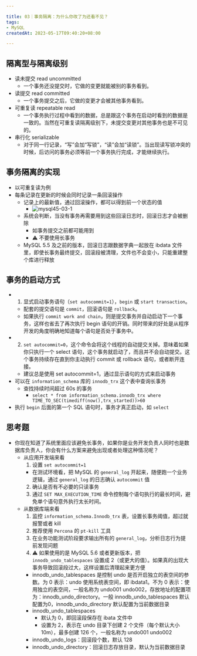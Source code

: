 ```yaml
---

title: 03｜事务隔离：为什么你改了为还看不见？
tags:
- MySQL
createdAt: 2023-05-17T09:40:20+08:00

---
```


## 隔离型与隔离级别

- 读未提交 read uncommitted
  - 一个事务还没提交时，它做的变更就能被别的事务看到。
- 读提交 read committed
  - 一个事务提交之后，它做的变更才会被其他事务看到。
- 可重复读 repeatable read
  - 一个事务执行过程中看到的数据，总是跟这个事务在启动时看到的数据是一致的。当然在可重复读隔离级别下，未提交变更对其他事务也是不可见的。
- 串行化 serializable
  - 对于同一行记录，“写”会加“写锁”，“读”会加“读锁”。当出现读写锁冲突的时候，后访问的事务必须等前一个事务执行完成，才能继续执行。

## 事务隔离的实现

- 以可重复读为例
- 每条记录在更新的时候会同时记录一条回滚操作
  - 记录上的最新值，通过回滚操作，都可以得到前一个状态的值
    - ![mysql45-03-1](https://cdn.jsdelivr.net/gh/11ze/static/images/mysql45-03-1.png)
  - 系统会判断，当没有事务再需要用到这些回滚日志时，回滚日志才会被删除
    - 如事务提交之前都可能用到
    - ⚠️ 不要使用长事务
  - MySQL 5.5 及之前的版本，回滚日志跟数据字典一起放在 ibdata 文件里，即使长事务最终提交，回滚段被清理，文件也不会变小，只能重建整个库进行释放

## 事务的启动方式

- 1. 显式启动事务语句（`set autocommit=1`），`begin` 或 `start transaction`。
  - 配套的提交语句是 `commit`，回滚语句是 `rollback`。
  - 如果执行 `commit work and chain`，则是提交事务并自动启动下一个事务，这样也省去了再次执行 begin 语句的开销。同时带来的好处是从程序开发的角度明确地知道每个语句是否处于事务中。
- 2. `set autocommit=0`，这个命令会将这个线程的自动提交关掉。意味着如果你只执行一个 select 语句，这个事务就启动了，而且并不会自动提交。这个事务持续存在直到你主动执行 commit 或 rollback 语句，或者断开连接。
  - 建议总是使用 set autocommit=1，通过显示语句的方式来启动事务
- 可以在 `information_schema` 库的 `innodb_trx` 这个表中查询长事务
  - 查找持续时间超过 60s 的事务
    - `select * from information_schema.innodb_trx where TIME_TO_SEC(timediff(now(),trx_started))>60`
- 执行 `begin` 后面的第一个 SQL 语句时，事务才真正启动，如 `select`

## 思考题

- 你现在知道了系统里面应该避免长事务，如果你是业务开发负责人同时也是数据库负责人，你会有什么方案来避免出现或者处理这种情况呢？
  - 从应用开发端来看
    1. 设置 `set autocommit=1`
      - 在测试环境看，把 MySQL 的 `general_log` 开起来，随便跑一个业务逻辑，通过 `general_log` 的日志确认 `autocommit` 值
    2. 确认是否有不必要的只读事务
    3. 通过 `SET MAX_EXECUTION_TIME` 命令控制每个语句执行的最长时间，避免单个语句意外执行太长时间。
  - 从数据库端来看
    1. 监控 `information_schema.Innodb_trx` 表，设置长事务阈值，超过就报警或者 kill
    2. 推荐使用 `Percona` 的 `pt-kill` 工具
    3. 在业务功能测试阶段要求输出所有的 `general_log`，分析日志行为提前发现问题
    4. ⚠️ 如果使用的是 MySQL 5.6 或者更新版本，把 `innodb_undo_tablespaces` 设置成 2（或更大的值）。如果真的出现大事务导致回滚段过大，这样设置后清理起来更方便
      - innodb_undo_tablespaces 是控制 undo 是否开启独立的表空间的参数。为 0 表示：undo 使用系统表空间，即 ibdata1。不为 0 表示：使用独立的表空间，一般名称为 undo001 undo002，存放地址的配置项为：innodb_undo_directory。一般 innodb_undo_tablespaces 默认配置为0，innodb_undo_directory 默认配置为当前数据目录
      - innodb_undo_tablespaces
        - 默认为 0，即回滚段保存在 ibata 文件中
        - 设置为 2，表示在 undo 目录下创建 2 个文件（每个默认大小 10m），最多创建 126 个，一般名称为 undo001 undo002
      - innodb_undo_logs：回滚段个数，默认 128
      - innodb_undo_directory：回滚日志存放目录，默认为当前数据目录
